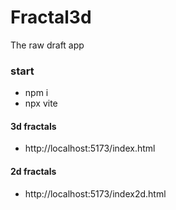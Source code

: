 # Fractal3d
The raw draft app

### start
* npm i
* npx vite

#### 3d fractals
* http://localhost:5173/index.html

#### 2d fractals
* http://localhost:5173/index2d.html


